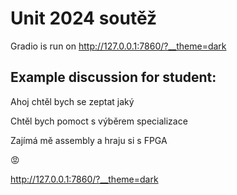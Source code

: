 # Unit 2024 soutěž



Gradio is run on http://127.0.0.1:7860/?__theme=dark



## Example discussion for student:
Ahoj chtěl bych se zeptat jaký 

Chtěl bych pomoct s výběrem specializace

Zajímá mě assembly a hraju si s FPGA

😡






http://127.0.0.1:7860/?__theme=dark